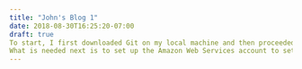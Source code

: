 ```yaml
---
title: "John's Blog 1"
date: 2018-08-30T16:25:20-07:00
draft: true
To start, I first downloaded Git on my local machine and then proceeded to use Git Bash for subsequent exercises. To install Hugo, I first installed Chocolately to run the install through Windows CMD, then ran the install packages for Hugo. From there, Hugo is able to make the .md files needed for the blog post as well as generate the static site. 
What is needed next is to set up the Amazon Web Services account to set up the EC2 instances and the VPC. I then created the Virtual Private Cloud on AWS with the first attempt using an elastic IP and a recent attempt using a created IGW with the IP 10.0.0.0/16. I then made the 3 public subnets with the IPs 10.0.16.0/22 - 10.0.48.0/22. I also created three private subnets using the IPs 10.0.64.0/20 - 10.0.96.0/20 with auto-assigned IP addresses for all subnets. The proper Route Tables were then configured, one with both local and igw routes for the public subnets, and one with only local routes for the private subnets. The public subnets were associated with the route table with both the local 10.0.0.0\16 route and the 0.0.0.0/0 internet gateway while the private subnets were linked to the route table that had only the local 10.0.0.0/16 route. The first attempt using an elastic IP ran with similar results with the exception that the elastic IP had opened both a NAT gateway as well as a two more route table for both the internet gateway and the NAT gateway. Upon looking at the subnet Network Access Control Lists, the other connected subnets can be viewed and analyzed. Subsequent EC2 instance tests using the VPC resulted in both successful ssh as well as ping to google.com from inside. More EC2 instance tests will be run to test VPC reliability. 
---
```



